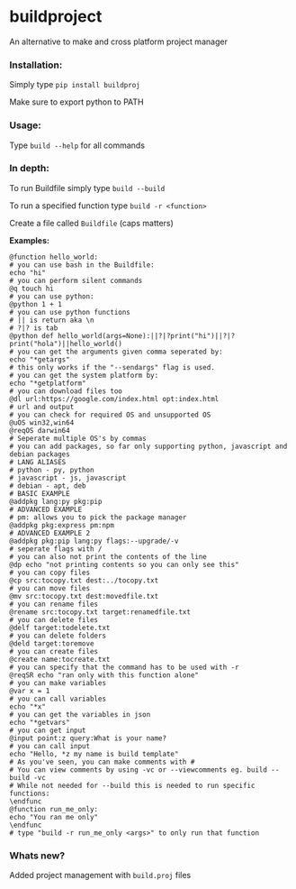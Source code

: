 # buildproject
An alternative to make and cross platform project manager

### Installation:
Simply type `pip install buildproj`

Make sure to export python to PATH

### Usage:
Type `build --help` for all commands

### In depth:

To run Buildfile simply type `build --build`

To run a specified function type `build -r <function>`

Create a file called `Buildfile` (caps matters)

**Examples:**
```
@function hello_world:
# you can use bash in the Buildfile:
echo "hi"
# you can perform silent commands
@q touch hi
# you can use python:
@python 1 + 1
# you can use python functions
# || is return aka \n
# ?|? is tab
@python def hello_world(args=None):||?|?print("hi")||?|?print("hola")||hello_world()
# you can get the arguments given comma seperated by:
echo "*getargs"
# this only works if the "--sendargs" flag is used.
# you can get the system platform by:
echo "*getplatform"
# you can download files too
@dl url:https://google.com/index.html opt:index.html
# url and output
# you can check for required OS and unsupported OS
@uOS win32,win64
@reqOS darwin64
# Seperate multiple OS's by commas
# you can add packages, so far only supporting python, javascript and debian packages
# LANG ALIASES
# python - py, python
# javascript - js, javascript
# debian - apt, deb
# BASIC EXAMPLE
@addpkg lang:py pkg:pip
# ADVANCED EXAMPLE
# pm: allows you to pick the package manager
@addpkg pkg:express pm:npm
# ADVANCED EXAMPLE 2
@addpkg pkg:pip lang:py flags:--upgrade/-v
# seperate flags with /
# you can also not print the contents of the line
@dp echo "not printing contents so you can only see this"
# you can copy files
@cp src:tocopy.txt dest:../tocopy.txt
# you can move files
@mv src:tocopy.txt dest:movedfile.txt
# you can rename files
@rename src:tocopy.txt target:renamedfile.txt
# you can delete files
@delf target:todelete.txt
# you can delete folders
@deld target:toremove
# you can create files
@create name:tocreate.txt
# you can specify that the command has to be used with -r
@reqSR echo "ran only with this function alone"
# you can make variables
@var x = 1
# you can call variables
echo "*x"
# you can get the variables in json
echo "*getvars"
# you can get input
@input point:z query:What is your name?
# you can call input
echo "Hello, *z my name is build template"
# As you've seen, you can make comments with #
# You can view comments by using -vc or --viewcomments eg. build --build -vc
# While not needed for --build this is needed to run specific functions:
\endfunc
@function run_me_only:
echo "You ran me only"
\endfunc
# type "build -r run_me_only <args>" to only run that function
```

### Whats new?
Added project management with `build.proj` files
